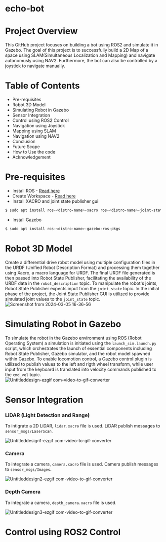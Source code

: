 # echo-bot
# Project Overview
This GitHub project focuses on building a bot using ROS2 and simulate it in Gazebo. The goal of this project is to successfully build a 2D Map of a space using SLAM(Simultaneous Localization and Mapping) and navigate autonomusly using NAV2. Furthermore, the bot can also be controlled by a joystick to navigate manually. 

# Table of Contents
- Pre-requisites
- Robot 3D Model
- Simulating Robot in Gazebo
- Sensor Integration
- Control using ROS2 Control
- Navigation using Joystick
- Mapping using SLAM
- Navigation using NAV2
- Conclusion
- Future Scope
- How to Use the code
- Acknowledgement
# Pre-requisites
-  Install ROS - [Read here](http://wiki.ros.org/ROS/Installation)
-  Create Workspace - [Read here](https://docs.ros.org/en/foxy/Tutorials/Beginner-Client-Libraries/Creating-A-Workspace/Creating-A-Workspace.html)
-  Install XACRO and joint state publisher gui
```sh
$ sudo apt install ros-<distro-name>-xacro ros-<distro-name>-joint-state-publisher-gui
```
- Install Gazebo
```sh
$ sudo apt install ros-<distro-name>-gazebo-ros-pkgs
```

# Robot 3D Model
Create a differential drive robot model using multiple configuration files in the URDF (Unified Robot Description Format) and processing them together using Xacro, a macro language for URDF. The final URDF file generated is then passed into Robot State Publisher, facilitating the availability of the URDF data in the `robot_description` topic. To manipulate the robot's joints, Robot State Publisher expects input from the `joint_state` topic. In the initial phase of the project, the Joint State Publisher GUI is utilized to provide simulated joint values to the `joint_state` topic.<br />
![Screenshot from 2024-03-05 16-36-56](https://github.com/sghatak5/echo-bot/assets/149153121/f445f8d7-c301-4615-a743-13796c73a220)

# Simulating Robot in Gazebo
 To simulate the robot in the Gazebo environment using ROS (Robot Operating System) a simulation is initiated using the `launch_sim.launch.py` script, which orchestrates the launch of essential components including Robot State Publisher, Gazebo simulator, and the robot model spawned within Gazebo. To enable locomotion control, a Gazebo control plugin is utilized to publish values to the left and rigth wheel transform, while user input from the keyboard is translated into velocity commands published to the `cmd_vel` topic.<br />
![Untitleddesign-ezgif com-video-to-gif-converter](https://github.com/sghatak5/echo-bot/assets/149153121/69c11f11-90a7-495d-87ac-c2dad680c52e)

# Sensor Integration
### LiDAR (Light Detection and Range)
 To intigrate a 2D LiDAR, `lidar.xacro` file is used. LiDAR publish messages to `sensor_msgs/LaserScan`.
 
 ![Untitleddesign1-ezgif com-video-to-gif-converter](https://github.com/sghatak5/echo-bot/assets/149153121/a345bf0c-aced-4a7f-92d0-9b97d14416ef)

### Camera
 To integrate a camera, `camera.xacro` file is used. Camera publish messages to `sensor_msgs/Images`.

 ![Untitleddesign2-ezgif com-video-to-gif-converter](https://github.com/sghatak5/echo-bot/assets/149153121/0c3c1518-f2fe-4b02-8883-821109aeda55)

### Depth Camera
 To integrate a camera, `depth_camera.xacro` file is used.

 ![Untitleddesign3-ezgif com-video-to-gif-converter](https://github.com/sghatak5/echo-bot/assets/149153121/0de99781-9662-4436-a8eb-240d50dd30c6)

# Control using ROS2 Control